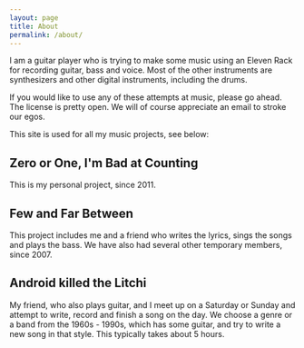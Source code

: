 ```yaml
---
layout: page
title: About
permalink: /about/
---
```


I am a guitar player who is trying to make some music using an Eleven Rack for recording guitar, bass and voice.
Most of the other instruments are synthesizers and other digital instruments, including the drums.

If you would like to use any of these attempts at music, please go ahead.
The license is pretty open.
We will of course appreciate an email to stroke our egos.

This site is used for all my music projects, see below:

Zero or One, I'm Bad at Counting
--------------------------------

This is my personal project, since 2011.

Few and Far Between
-------------------

This project includes me and a friend who writes the lyrics, sings the songs and plays the bass.
We have also had several other temporary members, since 2007.

Android killed the Litchi
-------------------------

My friend, who also plays guitar, and I meet up on a Saturday or Sunday and attempt to write, record and finish a song on the day.  We choose a genre or a band from the 1960s - 1990s, which has some guitar, and try to write a new song in that style. This typically takes about 5 hours.
